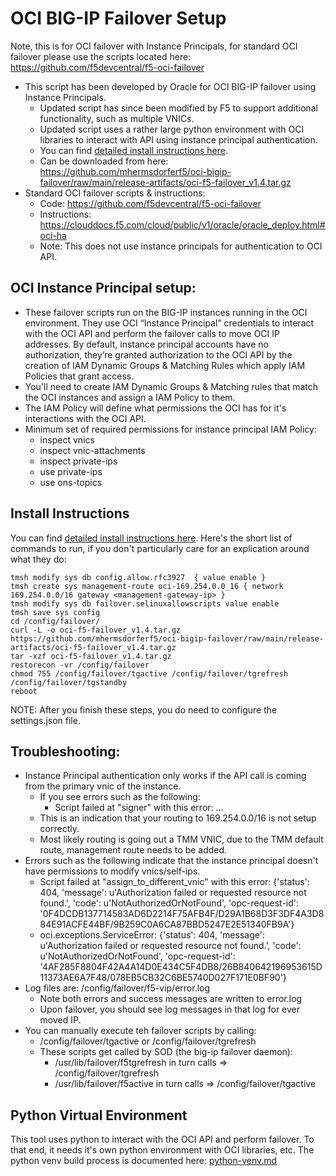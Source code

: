 # OCI BIG-IP Failover Setup

Note, this is for OCI failover with Instance Principals, for standard OCI failover please use the scripts located here: https://github.com/f5devcentral/f5-oci-failover

* This script has been developed by Oracle for OCI BIG-IP failover using Instance Principals.
    * Updated script has since been modified by F5 to support additional functionality, such as multiple VNICs.
    * Updated script uses a rather large python environment with OCI libraries to interact with API using instance principal authentication.
    * You can find [detailed install instructions here](INSTALL.md).
    * Can be downloaded from here: https://github.com/mhermsdorferf5/oci-bigip-failover/raw/main/release-artifacts/oci-f5-failover_v1.4.tar.gz
* Standard OCI failover scripts & instructions:
    * Code: https://github.com/f5devcentral/f5-oci-failover
    * Instructions: https://clouddocs.f5.com/cloud/public/v1/oracle/oracle_deploy.html#oci-ha
    * Note: This does not use instance principals for authentication to OCI API.

## OCI Instance Principal setup:
* These failover scripts run on the BIG-IP instances running in the OCI environment.  They use OCI “Instance Principal” credentials to interact with the OCI API and perform the failover calls to move OCI IP addresses.  By default, instance principal accounts have no authorization, they’re granted authorization to the OCI API by the creation of IAM Dynamic Groups & Matching Rules which apply IAM Policies that grant access.
* You'll need to create IAM Dynamic Groups & Matching rules that match the OCI instances and assign a IAM Policy to them.
* The IAM Policy will define what permissions the OCI has for it's interactions with the OCI API.
* Minimum set of required permissions for instance principal IAM Policy:
    * inspect vnics
    * inspect vnic-attachments
    * inspect private-ips
    * use private-ips
    * use ons-topics

## Install Instructions
You can find [detailed install instructions here](INSTALL.md).
Here's the short list of commands to run, if you don't particularly care for an explication around what they do:
```
tmsh modify sys db config.allow.rfc3927  { value enable }
tmsh create sys management-route oci-169.254.0.0_16 { network 169.254.0.0/16 gateway <management-gateway-ip> }
tmsh modify sys db failover.selinuxallowscripts value enable
tmsh save sys config
cd /config/failover/
curl -L -o oci-f5-failover_v1.4.tar.gz https://github.com/mhermsdorferf5/oci-bigip-failover/raw/main/release-artifacts/oci-f5-failover_v1.4.tar.gz
tar -xzf oci-f5-failover_v1.4.tar.gz
restorecon -vr /config/failover
chmod 755 /config/failover/tgactive /config/failover/tgrefresh /config/failover/tgstandby
reboot
```
NOTE: After you finish these steps, you do need to configure the settings.json file.

## Troubleshooting:
* Instance Principal authentication only works if the API call is coming from the primary vnic of the instance.
    * If you see errors such as the following:
        * Script failed at "signer" with this error: ...
    * This is an indication that your routing to 169.254.0.0/16 is not setup correctly.
    * Most likely routing is going out a TMM VNIC, due to the TMM default route, management route needs to be added.
* Errors such as the following indicate that the instance principal doesn't have permissions to modify vnics/self-ips.
    * Script failed at "assign_to_different_vnic" with this error: {'status': 404, 'message': u'Authorization failed or requested resource not found.', 'code': u'NotAuthorizedOrNotFound', 'opc-request-id': '0F4DCDB137714583AD6D2214F75AFB4F/D29A1B68D3F3DF4A3D884E91ACFE44BF/9B259C0A6CA87BBD5247E2E51340FB9A'}
    * oci.exceptions.ServiceError: {'status': 404, 'message': u'Authorization failed or requested resource not found.', 'code': u'NotAuthorizedOrNotFound', 'opc-request-id': '4AF285F8804F42A4A14D0E434C5F4DB8/26B840642196953615D11373AE6A7F48/078EB5CB32C6BE5740D027F171E0BF90'}
* Log files are: /config/failover/f5-vip/error.log
    * Note both errors and success messages are written to error.log
    * Upon failover, you should see log messages in that log for ever moved IP.
* You can manually execute teh failover scripts by calling:
    * /config/failover/tgactive or /config/failover/tgrefresh
    * These scripts get called by SOD (the big-ip failover daemon):
        * /usr/lib/failover/f5tgrefresh in turn calls => /config/failover/tgrefresh
        * /usr/lib/failover/f5active in turn calls => /config/failover/tgactive

## Python Virtual Environment
This tool uses python to interact with the OCI API and perform failover.  To that end, it needs it's own python environment with OCI libraries, etc.  The python venv build process is documented here: [python-venv.md](python-venv.md)
